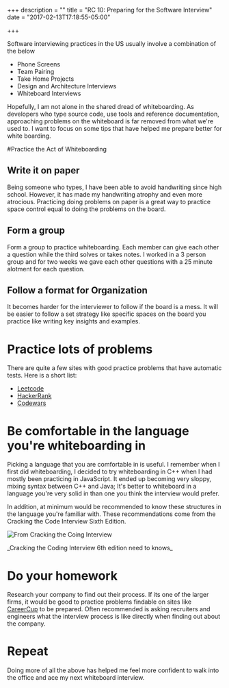 +++
description = ""
title = "RC 10: Preparing for the Software Interview"
date = "2017-02-13T17:18:55-05:00"

+++


Software interviewing practices in the US usually involve a combination of the below

- Phone Screens
- Team Pairing
- Take Home Projects
- Design and Architecture Interviews
- Whiteboard Interviews

Hopefully, I am not alone in the shared dread of whiteboarding. As developers who type source code, use tools and reference documentation, approaching problems on the whiteboard is far removed from what we're used to. I want to focus on some tips that have helped me prepare better for white boarding.



#Practice the Act of Whiteboarding

## Write it on paper
Being someone who types, I have been able to avoid handwriting since high school. However, it has made my handwriting atrophy and even more atrocious. Practicing doing problems on paper is a great way to practice space control equal to doing the problems on the board.

## Form a group
Form a group to practice whiteboarding. Each member can give each other a question while the third solves or takes notes. I worked in a 3 person group and for two weeks we gave each other questions with a 25 minute alotment for each question.


## Follow a format for Organization
It becomes harder for the interviewer to follow if the board is a mess. It will be easier to follow a set strategy like specific spaces on the board you practice like writing key insights and examples.

# Practice lots of problems
There are quite a few sites with good practice problems that have automatic tests.
Here is a short list:
- [Leetcode](https://leetcode.com)
- [HackerRank](https://hackerrank.com)
- [Codewars](https://codewars.com)

# Be comfortable in the language you're whiteboarding in

Picking a language that you are comfortable in is useful. I remember when I first did whiteboarding, I decided to try whiteboarding in C++ when I had mostly been practicing in JavaScript. It ended up becoming very sloppy, mixing syntax between C++ and Java; It's better to whiteboard in a language you're very solid in than one you think the interview would prefer.

In addition, at minimum would be recommended to know these structures in the language you're familiar with. These recommendations come from the Cracking the Code Interview Sixth Edition.

![From Cracking the Coing Interview](https://lh3.googleusercontent.com/l5PCpfvRPSN4aSSlwVA_SAzBTqcuC65IUsZPymIcWvZmO9s15kKyojGPv4RRxbcJrxCToELSAPf8uNbNlgHWrIcuepVTcfY-ij8-nG8jaYLJcistZXzrIYFz-j5LzMNExUfowyZHY5UkcPuK1zvFIn-tB0efuLndNGh4-xMRrfTdWHkHhkhMWzxNTVjt7him9uYQDVBWwVUIDtOizuUtnfAFZQNketiX5mpak08X05NLG8ijrpuon261KGjOtopCiChEwv9GOjXkGPugdT_OYI2FmksDJYDshJweCCRWGFfamQJfauxLlnql39l0wzl5vXZ6SLOXaTn6LwEM_Pa1xjDK27WsUcehfHukbhZqzZS4WdiF75QLuI-nMk8458drgcTT7eYY3Ynw1t-LRRfFdKGLkhzkgd_2DDCr2DdPObPMhBucjxChUlqq7RtW80fMMpl_yYQ2cVIyuWxVaIm6jdp-FbOobwNdcLoLE8dtNtDA3tWTMH8Ed345Zm5wJyHU-gnHJfjWeQMOxhD2fg42H_BOWza2tjz_7FnLKsv-CcRI8vWCCK4szwFk3fXPUx_-JlKYKcCvygPopXoKX9EtEDS7135mjzF333H6fEP1WeLOCn0Fx5rKWw=w1400-h996-no)
<div class="caption">_Cracking the Coding Interview 6th edition need to knows_</div>

# Do your homework
Research your company to find out their process. If its one of the larger firms, it would be good to practice problems findable on sites like [CareerCup](http://careercup.com/) to be prepared. Often recommended is asking recruiters and engineers what the interview process is like directly when finding out about the company.


# Repeat
Doing more of all the above has helped me feel more confident to walk into the office and ace my next whiteboard interview.
